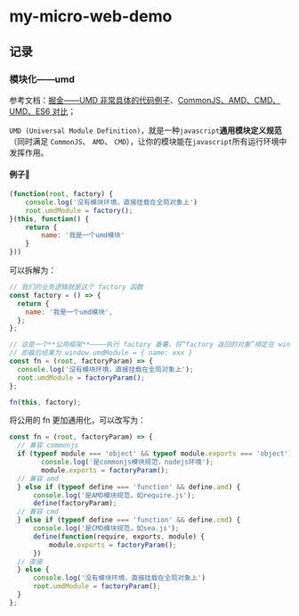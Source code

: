 # my-micro-web-demo

## 记录

### 模块化——umd

参考文档：[掘金——UMD 非常具体的代码例子](https://juejin.cn/post/6844903927104667662)、[CommonJS、AMD、CMD、UMD、ES6 对比](https://juejin.cn/post/6844904066233925639#heading-3)；

`UMD (Universal Module Definition)`，就是一种`javascript`**通用模块定义规范**（同时满足 `CommonJS`、 `AMD`、 `CMD`），让你的模块能在`javascript`所有运行环境中发挥作用。

#### 例子🌰

```js
(function(root, factory) {
    console.log('没有模块环境，直接挂载在全局对象上')
    root.umdModule = factory();
}(this, function() {
    return {
        name: '我是一个umd模块'
    }
}))
```
可以拆解为：
```js
// 我们的业务逻辑就是这个 factory 函数
const factory = () => {
  return {
    name: '我是一个umd模块',
  };
};

// 这是一个**公用框架**————执行 factory 番薯，将“factory 返回的对象”绑定在 window 上
// 即最后结果为 window.umdModule = { name: xxx }
const fn = (root, factoryParam) => {
  console.log('没有模块环境，直接挂载在全局对象上');
  root.umdModule = factoryParam();
};

fn(this, factory);
```

将公用的 fn 更加通用化，可以改写为：

```js
const fn = (root, factoryParam) => {
  // 兼容 commonjs
  if (typeof module === 'object' && typeof module.exports === 'object') {
        console.log('是commonjs模块规范，nodejs环境');
        module.exports = factoryParam();
  // 兼容 amd
  } else if (typeof define === 'function' && define.amd) {
      console.log('是AMD模块规范，如require.js');
      define(factoryParam);
  // 兼容 cmd
  } else if (typeof define === 'function' && define.cmd) {
      console.log('是CMD模块规范，如sea.js');
      define(function(require, exports, module) {
          module.exports = factoryParam();
      })
  // 直接
  } else {
      console.log('没有模块环境，直接挂载在全局对象上')
      root.umdModule = factoryParam();
  }
};
```

